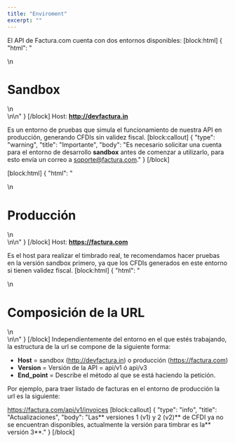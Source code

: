 ```yaml
---
title: "Enviroment"
excerpt: ""
---
```

El API de Factura.com cuenta con dos entornos disponibles:
[block:html]
{
  "html": "<div>\n  <h1>Sandbox</h1>\n</div>\n\n<style>\n  h1{\n  \tcolor:#173457;\n    font-size: 18px;\n    font-weight:500;\n  }\n</style>"
}
[/block]
Host:  **http://devfactura.in**

Es un entorno de pruebas que simula el funcionamiento de nuestra API en producción, generando CFDIs sin validez fiscal.
[block:callout]
{
  "type": "warning",
  "title": "Importante",
  "body": "Es necesario solicitar una cuenta para el entorno de desarrollo **sandbox** antes de comenzar a utilizarlo, para esto envía un correo a [soporte@factura.com](mailto:soporte@factura.com)."
}
[/block]

[block:html]
{
  "html": "<div>\n  <h1>Producción</h1>\n</div>\n\n<style>\n  h1{\n  \tcolor:#173457;\n    font-size: 18px;\n    font-weight:500;\n  }\n</style>"
}
[/block]
Host:  **https://factura.com** 

Es el host para realizar el timbrado real, te recomendamos hacer pruebas en la versión sandbox primero, ya que los CFDIs generados en este entorno si tienen validez fiscal.
[block:html]
{
  "html": "<div>\n  <h1>Composición de la URL</h1>\n</div>\n\n<style>\n  h1{\n  \tcolor:#173457;\n    font-size: 18px;\n    font-weight:500;\n  }\n</style>"
}
[/block]
Independientemente del entorno en el que estés trabajando, la estructura de la url se compone de la siguiente forma:

  * **Host** = sandbox (http://devfactura.in) o producción (https://factura.com)
  * **Version** = Versión de la API = api/v1 ó api/v3 
  * **End_point** = Describe el método al que se está haciendo la petición.


Por ejemplo, para traer listado de facturas en el entorno de producción la url es la siguiente:

https://factura.com/api/v1/invoices
[block:callout]
{
  "type": "info",
  "title": "Actualizaciones",
  "body": "Las** versiones 1 (v1) y 2 (v2)** de CFDI ya no se encuentran disponibles, actualmente la versión para timbrar es la** versión 3**."
}
[/block]